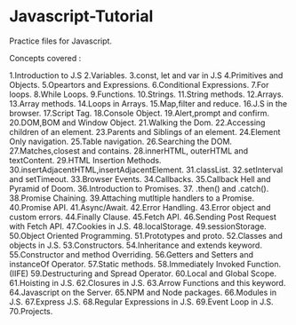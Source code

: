 # Javascript-Tutorial
Practice files for Javascript.

Concepts covered :



1.Introduction to J.S
2.Variables.
3.const, let and var in J.S
4.Primitives and Objects.
5.Opeartors and Expressions.
6.Conditional Expressions.
7.For loops.
8.While Loops.
9.Functions.
10.Strings.
11.String methods.
12.Arrays.
13.Array methods.
14.Loops in Arrays.
15.Map,filter and reduce.
16.J.S in the browser.
17.Script Tag.
18.Console Object.
19.Alert,prompt and confirm.
20.DOM,BOM and Window Object.
21.Walking the Dom.
22.Accessing children of an element.
23.Parents and Siblings of an element.
24.Element Only navigation.
25.Table navigation.
26.Searching the DOM.
27.Matches,closest and contains.
28.innerHTML, outerHTML and textContent.
29.HTML Insertion Methods.
30.insertAdjacentHTML,insertAdjacentElement.
31.classList.
32.setInterval and setTimeout.
33.Browser Events.
34.Callbacks.
35.Callback Hell and Pyramid of Doom.
36.Introduction to Promises.
37. .then() and .catch().
38.Promise Chaining.
39.Attaching mutltiple handlers to a Promise.
40.Promise API.
41.Async/Await.
42.Error Handling.
43.Error object and custom errors.
44.Finally Clause.
45.Fetch API.
46.Sending Post Request with Fetch API.
47.Cookies in J.S.
48.localStorage.
49.sessionStorage.
50.Object Oriented Programming.
51.Prototypes and proto.
52.Classes and objects in J.S.
53.Constructors.
54.Inheritance and extends keyword.
55.Constructor and method Overriding.
56.Getters and Setters and instanceOf Operator.
57.Static methods.
58.Immediately Invoked Function.(IIFE)
59.Destructuring and Spread Operator.
60.Local and Global Scope.
61.Hoisting in J.S.
62.Closures in J.S.
63.Arrow Functions and this keyword.
64.Javascript on the Server.
65.NPM and Node packages.
66.Modules in J.S.
67.Express J.S.
68.Regular Expressions in J.S.
69.Event Loop in J.S.
70.Projects.
